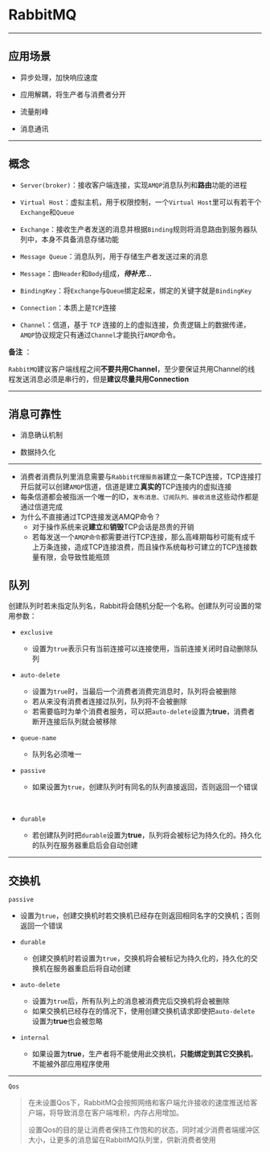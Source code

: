 # RabbitMQ



----

## 应用场景

+ 异步处理，加快响应速度


+ 应用解耦，将生产者与消费者分开


+ 流量削峰


+ 消息通讯


----

## 概念

+ `Server(broker)`：接收客户端连接，实现`AMQP`消息队列和**路由**功能的进程


+ `Virtual Host`：虚拟主机，用于权限控制，一个`Virtual Host`里可以有若干个`Exchange`和`Queue`


+ `Exchange`：接收生产者发送的消息并根据`Binding`规则将消息路由到服务器队列中，本身不具备消息存储功能


+ `Message Queue`：消息队列，用于存储生产者发送过来的消息


+ `Message`：由`Header`和`Body`组成，***待补充...***


+ `BindingKey`：将`Exchange`与`Queue`绑定起来，绑定的关键字就是`BindingKey`


+ `Connection`：本质上是`TCP`连接


+ `Channel`：信道，基于 `TCP` 连接的上的虚拟连接，负责逻辑上的数据传递，`AMQP`协议规定只有通过`Channel`才能执行`AMQP`命令。



**备注** ：

`RabbitMQ`建议客户端线程之间**不要共用Channel**，至少要保证共用Channel的线程发送消息必须是串行的，但是**建议尽量共用Connection**

-----

## 消息可靠性

+ 消息确认机制


+ 数据持久化




----

+ 消费者消费队列里消息需要与`Rabbit代理服务器`建立一条TCP连接，TCP连接打开后就可以创建`AMQP`信道，信道是建立**真实的**TCP连接内的虚拟连接
+ 每条信道都会被指派一个唯一的ID，`发布消息、订阅队列、接收消息`这些动作都是通过信道完成
+ 为什么不直接通过TCP连接发送AMQP命令？
  + 对于操作系统来说**建立**和**销毁**TCP会话是昂贵的开销
  + 若每发送一个`AMQP命令`都需要进行TCP连接，那么高峰期每秒可能有成千上万条连接，造成TCP连接浪费，而且操作系统每秒可建立的TCP连接数量有限，会导致性能瓶颈





## 队列

创建队列时若未指定队列名，Rabbit将会随机分配一个名称。创建队列可设置的常用参数：

+ `exclusive` 
  + 设置为`true`表示只有当前连接可以连接使用，当前连接关闭时自动删除队列
+ `auto-delete`
  + 设置为`true`时，当最后一个消费者消费完消息时，队列将会被删除
  + 若从来没有消费者连接过队列，队列将不会被删除
  + 若需要临时为单个消费者服务，可以把`auto-delete`设置为**true**，消费者断开连接后队列就会被移除


+ `queue-name`
  + 队列名必须唯一


+ `passive`

  + 如果设置为`true`，创建队列时有同名的队列直接返回，否则返回一个错误

    ​


+ `durable`
  + 若创建队列时把`durable`设置为**true**，队列将会被标记为持久化的。持久化的队列在服务器重启后会自动创建




----

## 交换机

`passive`

- 设置为`true`，创建交换机时若交换机已经存在则返回相同名字的交换机；否则返回一个错误



+ `durable`
  + 创建交换机时若设置为`true`，交换机将会被标记为持久化的，持久化的交换机在服务器重启后将自动创建


+ `auto-delete`
  + 设置为`true`后，所有队列上的消息被消费完后交换机将会被删除
  + 如果交换机已经存在的情况下，使用创建交换机请求即使把`auto-delete`设置为**true**也会被忽略


+ `internal`
  + 如果设置为**true**，生产者将不能使用此交换机，**只能绑定到其它交换机**，不能被外部应用程序使用




------

`Qos`

> 在未设置Qos下，RabbitMQ会按照网络和客户端允许接收的速度推送给客户端，将导致消息在客户端堆积，内存占用增加。
>
> 设置Qos的目的是让消费者保持工作饱和的状态，同时减少消费者端缓冲区大小，让更多的消息留在RabbitMQ队列里，供新消费者使用

